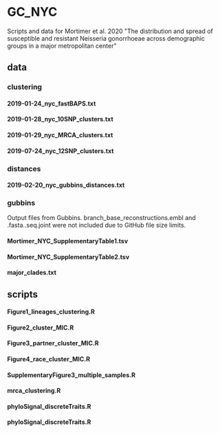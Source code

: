 # GC_NYC
Scripts and data for Mortimer et al. 2020 "The distribution and spread of susceptible and resistant Neisseria gonorrhoeae across demographic groups in a major metropolitan center"

## data

### clustering

#### 2019-01-24_nyc_fastBAPS.txt
#### 2019-01-28_nyc_10SNP_clusters.txt
#### 2019-01-29_nyc_MRCA_clusters.txt
#### 2019-07-24_nyc_12SNP_clusters.txt

### distances

#### 2019-02-20_nyc_gubbins_distances.txt

### gubbins

Output files from Gubbins. branch_base_reconstructions.embl and .fasta..seq.joint were not included due to GitHub file size limits.

#### Mortimer_NYC_SupplementaryTable1.tsv

#### Mortimer_NYC_SupplementaryTable2.tsv

#### major_clades.txt

## scripts

#### Figure1_lineages_clustering.R

#### Figure2_cluster_MIC.R

#### Figure3_partner_cluster_MIC.R

#### Figure4_race_cluster_MIC.R

#### SupplementaryFigure3_multiple_samples.R

#### mrca_clustering.R

#### phyloSignal_discreteTraits.R

#### phyloSignal_discreteTraits.R
